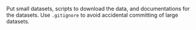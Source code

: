 Put small datasets, scripts to download the data, and documentations for the
datasets. Use `.gitignore` to avoid accidental committing of large datasets.
